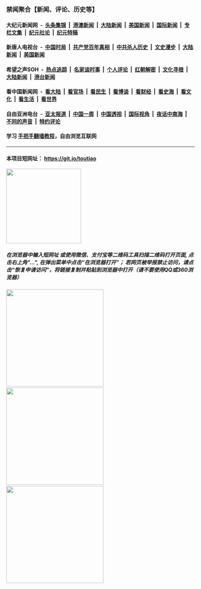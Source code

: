 ### 禁闻聚合【新闻、评论、历史等】

#### 大纪元新闻网 &nbsp;-&nbsp; [头条集锦](indexes/E头条集锦.md?t=03061002) &nbsp;|&nbsp; [港澳新闻](indexes/E港澳新闻.md?t=03061002)  &nbsp;|&nbsp; [大陆新闻](indexes/E大陆新闻.md?t=03061002) &nbsp;|&nbsp; [美国新闻](indexes/E美国新闻.md?t=03061002) &nbsp;|&nbsp; [国际新闻](indexes/E国际新闻.md?t=03061002) &nbsp;|&nbsp; [专栏文集](indexes/E专栏文集.md?t=03061002) &nbsp;|&nbsp; [纪元社论](indexes/E纪元社论.md?t=03061002) &nbsp;|&nbsp; [纪元特稿](indexes/E纪元特稿.md?t=03061002) 

#### 新唐人电视台 &nbsp;-&nbsp; [中国时局](indexes/N中国时局.md?t=03061002) &nbsp;|&nbsp; [共产党百年真相](indexes/N共产党百年真相.md?t=03061002) &nbsp;|&nbsp; [中共杀人历史](indexes/N中共杀人历史.md?t=03061002) &nbsp;|&nbsp; [文史漫步](indexes/N文史漫步.md?t=03061002) &nbsp;|&nbsp; [大陆新闻](indexes/N大陆新闻.md?t=03061002) &nbsp;|&nbsp; [美国新闻](indexes/N美国新闻.md?t=03061002)

#### 希望之声SOH &nbsp;-&nbsp; [热点追踪](indexes/H热点追踪.md?t=03061002) &nbsp;|&nbsp; [名家谈时事](indexes/H名家谈时事.md?t=03061002) &nbsp;|&nbsp; [个人评论](indexes/H个人评论.md?t=03061002)  &nbsp;|&nbsp; [红朝解密](indexes/H红朝解密.md?t=03061002) &nbsp;|&nbsp; [文化寻根](indexes/H文化寻根.md?t=03061002) &nbsp;|&nbsp; [大陆新闻](indexes/H大陆新闻.md?t=03061002) &nbsp;|&nbsp; [港台新闻](indexes/H港台新闻.md?t=03061002)

#### 看中国新闻网 &nbsp;-&nbsp; [看大陆](indexes/S看大陆.md?t=03061002) &nbsp;|&nbsp; [看官场](indexes/S看官场.md?t=03061002) &nbsp;|&nbsp; [看民生](indexes/S看民生.md?t=03061002)  &nbsp;|&nbsp; [看博谈](indexes/S看博谈.md?t=03061002) &nbsp;|&nbsp; [看财经](indexes/S看财经.md?t=03061002) &nbsp;|&nbsp; [看史海](indexes/S看史海.md?t=03061002) &nbsp;|&nbsp; [看文化](indexes/S看文化.md?t=03061002) &nbsp;|&nbsp; [看生活](indexes/S看生活.md?t=03061002) &nbsp;|&nbsp; [看世界](indexes/S看世界.md?t=03061002)

#### 自由亚洲电台 &nbsp;-&nbsp; [亚太报道](indexes/R亚太报道.md?t=03061002) &nbsp;|&nbsp; [中国一周](indexes/R中国一周.md?t=03061002) &nbsp;|&nbsp; [中国透视](indexes/R中国透视.md?t=03061002)  &nbsp;|&nbsp; [国际视角](indexes/R国际视角.md?t=03061002) &nbsp;|&nbsp; [夜话中南海](indexes/R夜话中南海.md?t=03061002) &nbsp;|&nbsp; [不同的声音](indexes/R不同的声音.md?t=03061002) &nbsp;|&nbsp; [特约评论](indexes/R特约评论.md?t=03061002)

#### 学习 [手把手翻墙教程](https://github.com/gfw-breaker/guides/wiki)，自由浏览互联网

----

#### 本项目短网址： https://git.io/toutiao
<img src="https://raw.githubusercontent.com/gfw-breaker/banned-news/master/scripts/img/qr.png" width="200px"/>  

##### 在浏览器中输入短网址 或使用微信、支付宝等二维码工具扫描二维码打开页面, 点击右上角"...", 在弹出菜单中点击“在浏览器打开”； 若网页被举报禁止访问，请点击“恢复申请访问”，将链接复制并粘贴到浏览器中打开（请不要使用QQ或360浏览器）

<img src="https://raw.githubusercontent.com/gfw-breaker/banned-news/master/scripts/img/1.png" width="260px"/> &nbsp; <img src="https://raw.githubusercontent.com/gfw-breaker/banned-news/master/scripts/img/2.png" width="260px"/> &nbsp; <img src="https://raw.githubusercontent.com/gfw-breaker/banned-news/master/scripts/img/3.png" width="260px"/>
